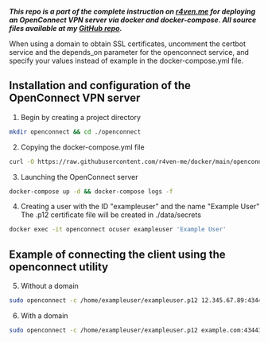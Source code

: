 ***This repo is a part of the complete instruction on [r4ven.me](https://r4ven.me/it-razdel/instrukcii/podnimaem-openconnect-ssl-vpn-server-ocserv-v-docker-dlya-vnutrennih-proektov/) for deploying an OpenConnect VPN server via docker and docker-compose. All source files available at my [GitHub repo](https://github.com/r4ven-me/docker/tree/main/openconnect).***

When using a domain to obtain SSL certificates, uncomment the certbot service and the depends_on parameter for the openconnect service, and specify your values instead of example in the docker-compose.yml file.

## Installation and configuration of the OpenConnect VPN server

1. Begin by creating a project directory
```bash
mkdir openconnect && cd ./openconnect
```

2. Copying the docker-compose.yml file
```bash
curl -O https://raw.githubusercontent.com/r4ven-me/docker/main/openconnect/docker-compose.yml
```

3. Launching the OpenConnect server
```bash
docker-compose up -d && docker-compose logs -f
```

4. Creating a user with the ID "exampleuser" and the name "Example User"
The .p12 certificate file will be created in ./data/secrets
```bash
docker exec -it openconnect ocuser exampleuser 'Example User'
```

## Example of connecting the client using the openconnect utility

5. Without a domain
```bash
sudo openconnect -c /home/exampleuser/exampleuser.p12 12.345.67.89:43443 <<< $(echo "examplepassword"$'\n'yes$'\n')
```

6. With a domain
```bash
sudo openconnect -c /home/exampleuser/exampleuser.p12 example.com:43443 <<< $(echo "examplepassword"$'\n')
```